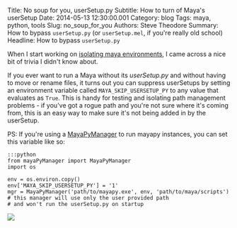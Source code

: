 Title: No soup for you, userSetup.py
Subtitle: How to turn of Maya's userSetup
Date: 2014-05-13 12:30:00.001
Category: blog
Tags: maya, python, tools
Slug: no_soup_for_you
Authors: Steve Theodore
Summary: How to bypass `userSetup.py` (or `userSetup.mel`, if you're really old school)
Headline: How to bypass `userSetup.py` 


When I start working on [isolating maya environments,](multiple_mayapy_management_mania) I came across a nice bit of trivia I didn't know about.  
  
If you ever want to run a Maya without its _userSetup.py_ and without having to move or rename files, it turns out you can suppress userSetups by setting an environment variable called `MAYA_SKIP_USERSETUP_PY` to any value that evaluates as `True`.  This is handy for testing and isolating path management problems - if you've got a rogue path and you're not sure where it's coming from, this is an easy way to make sure it's not being added in by the userSetup.  
  
PS: If you're using a [MayaPyManager](multiple_mayapy_management_mania) to run mayapy instances, you can set this variable like so:  
    
    :::python  
    from mayaPyManager import MayaPyManager  
    import os   
    
    env = os.environ.copy()  
    env['MAYA_SKIP_USERSETUP_PY'] = '1'  
    mgr = MayaPyManager('path/to/mayapy.exe', env, 'path/to/maya/scripts')  
    # this manager will use only the user provided path  
    # and won't run the userSetup.py on startup  

[![](http://4.bp.blogspot.com/_U3jHsmZuyeg/TLr6UM2AS-I/AAAAAAAADg0/1BFasu5yW70/s1600/obama_poster_soup_nazi.gif)](http://4.bp.blogspot.com/_U3jHsmZuyeg/TLr6UM2AS-I/AAAAAAAADg0/1BFasu5yW70/s1600/obama_poster_soup_nazi.gif)
    
